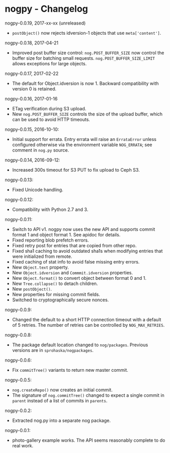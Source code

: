 # nogpy - Changelog

nogpy-0.0.19, 2017-xx-xx (unreleased)

* `postObject()` now rejects idversion-1 objects that use `meta['content']`.

nogpy-0.0.18, 2017-04-21

* Improved post buffer size control: `nog.POST_BUFFER_SIZE` now control the
  buffer size for batching small requests.  `nog.POST_BUFFER_SIZE_LIMIT` allows
  exceptions for large objects.

nogpy-0.0.17, 2017-02-22

* The default for Object.idversion is now 1. Backward compatibility with
  version 0 is retained.

nogpy-0.0.16, 2017-01-16

* ETag verification during S3 upload.
* New `nog.POST_BUFFER_SIZE` controls the size of the upload buffer, which can
  be used to avoid HTTP timeouts.

nogpy-0.0.15, 2016-10-10:

* Initial support for errata.  Entry errata will raise an `ErrataError` unless
  configured otherwise via the environment variable `NOG_ERRATA`; see comment
  in `nog.py` source.

nogpy-0.0.14, 2016-09-12:

* Increased 300s timeout for S3 PUT to fix upload to Ceph S3.

nogpy-0.0.13:

* Fixed Unicode handling.

nogpy-0.0.12:

* Compatibility with Python 2.7 and 3.

nogpy-0.0.11:

* Switch to API v1.  nogpy now uses the new API and supports commit format
  1 and object format 1.  See apidoc for details.
* Fixed reporting blob prefetch errors.
* Fixed retry post for entries that are copied from other repo.
* Fixed sha1 caching to avoid outdated sha1s when modifying entries that were
  initialized from remote.
* Fixed caching of stat info to avoid false missing entry errors.
* New `Object.text` property.
* New `Object.idversion` and `Commmit.idversion` properties.
* New `Object.format()` to convert object between format 0 and 1.
* New `Tree.collapse()` to detach children.
* New `postObject()`.
* New properties for missing commit fields.
* Switched to cryptographically secure nonces.

nogpy-0.0.9:

* Changed the default to a short HTTP connection timeout with a default of
  5 retries.  The number of retries can be controlled by `NOG_MAX_RETRIES`.

nogpy-0.0.8:

* The package default location changed to `nog/packages`.  Previous versions
  are in `sprohaska/nogpackages`.

nogpy-0.0.6:

* Fix `commitTree()` variants to return new master commit.

nogpy-0.0.5:

* `nog.createRepo()` now creates an initial commit.
* The signature of `nog.commitTree()` changed to expect a single commit in
  `parent` instead of a list of commits in `parents`.

nogpy-0.0.2:

* Extracted nog.py into a separate nog package.

nogpy-0.0.1:

* photo-gallery example works.  The API seems reasonably complete to do real
  work.
